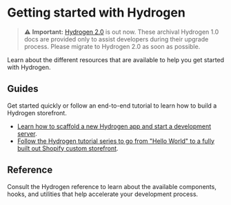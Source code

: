 # Getting started with Hydrogen


> ⚠️ **Important:** [Hydrogen 2.0](https://hydrogen.shopify.dev) is out now. These archival Hydrogen 1.0 docs are provided only to assist developers during their upgrade process. Please migrate to Hydrogen 2.0 as soon as possible.


Learn about the different resources that are available to help you get started with Hydrogen.

## Guides

Get started quickly or follow an end-to-end tutorial to learn how to build a Hydrogen storefront.

- [Learn how to scaffold a new Hydrogen app and start a development server](/docs/tutorials/getting-started/quickstart/).
- [Follow the Hydrogen tutorial series to go from "Hello World" to a fully built out Shopify custom storefront](/docs/tutorials/getting-started/tutorial/).

## Reference

Consult the Hydrogen reference to learn about the available components, hooks, and utilities that help accelerate your development process.
